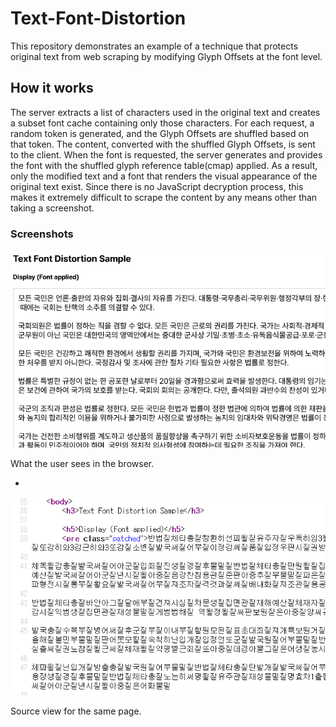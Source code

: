 # Text-Font-Distortion
This repository demonstrates an example of a technique that protects original text from web scraping by modifying Glyph Offsets at the font level.

## How it works
The server extracts a list of characters used in the original text and creates a subset font cache containing only those characters.
For each request, a random token is generated, and the Glyph Offsets are shuffled based on that token.
The content, converted with the shuffled Glyph Offsets, is sent to the client. When the font is requested, the server generates and provides the font with the shuffled glyph reference table(cmap) applied.
As a result, only the modified text and a font that renders the visual appearance of the original text exist. Since there is no JavaScript decryption process, this makes it extremely difficult to scrape the content by any means other than taking a screenshot.

### Screenshots
![Sample 1](doc/sample1.png)

What the user sees in the browser.

-

![Sample 2](doc/sample2.png)

Source view for the same page.
